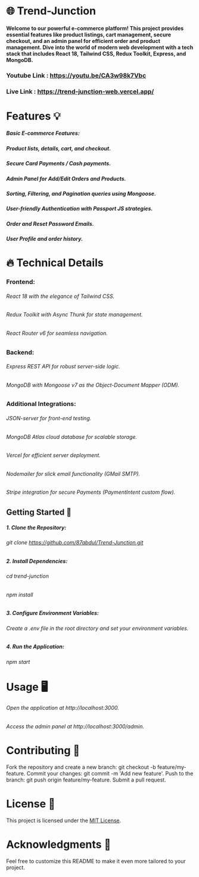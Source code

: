 # 🌐 Trend-Junction 

 #### Welcome to our powerful e-commerce platform! This project provides essential features like product listings, cart management, secure checkout, and an admin panel for efficient order and product management. Dive into the world of modern web development with a tech stack that includes React 18, Tailwind CSS, Redux Toolkit, Express, and MongoDB.

### Youtube Link : https://youtu.be/CA3w98k7Vbc
### Live Link : https://trend-junction-web.vercel.app/

# Features 💡
##### Basic E-commerce Features:
##### Product lists, details, cart, and checkout.
##### Secure Card Payments / Cash payments.
##### Admin Panel for Add/Edit Orders and Products.
##### Sorting, Filtering, and Pagination queries using Mongoose.
##### User-friendly Authentication with Passport JS strategies.
##### Order and Reset Password Emails.
##### User Profile and order history.

# 🔥 Technical Details
### Frontend:

######  React 18 with the elegance of Tailwind CSS.
######  Redux Toolkit with Async Thunk for state management.
###### React Router v6 for seamless navigation.
### Backend:

###### Express REST API for robust server-side logic.
######  MongoDB with Mongoose v7 as the Object-Document Mapper (ODM).
### Additional Integrations:

######  JSON-server for front-end testing.
######  MongoDB Atlas cloud database for scalable storage.
######  Vercel for efficient server deployment.
######  Nodemailer for slick email functionality (GMail SMTP).
######  Stripe integration for secure Payments (PaymentIntent custom flow).

## Getting Started 🚀
##### 1. Clone the Repository:
###### git clone https://github.com/87abdul/Trend-Junction.git 
#####  2. Install Dependencies:
###### cd trend-junction
###### npm install
##### 3. Configure Environment Variables:
###### Create a .env file in the root directory and set your environment variables.
##### 4. Run the Application:
###### npm start
# Usage 🖥️
###### Open the application at http://localhost:3000.
###### Access the admin panel at http://localhost:3000/admin.
# Contributing 🤝
Fork the repository and create a new branch: git checkout -b feature/my-feature.
Commit your changes: git commit -m 'Add new feature'.
Push to the branch: git push origin feature/my-feature.
Submit a pull request.
# License 📄
This project is licensed under the [MIT License](https://github.com/87abdul/Trend-Junction/blob/main/LICENSE).

# Acknowledgments 🙌
Feel free to customize this README to make it even more tailored to your project.

